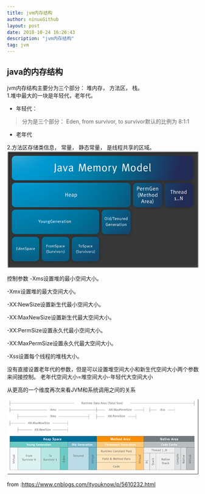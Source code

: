 ```yaml
---
title: jvm内存结构
author: ninuxGithub
layout: post
date: 2018-10-24 16:26:43
description: "jvm内存结构"
tag: jvm
---
```



## java的内存结构
jvm内存结构主要分为三个部分： 堆内存， 方法区， 栈。    
1.堆中最大的一块是年轻代，老年代。
* 年轻代：
 >分为是三个部分： Eden, from survivor, to survivor默认的比例为 8:1:1
* 老年代

2.方法区存储类信息， 常量， 静态常量， 是线程共享的区域。   
![jmm](/images/posts/jmm.png)

控制参数
-Xms设置堆的最小空间大小。

-Xmx设置堆的最大空间大小。

-XX:NewSize设置新生代最小空间大小。

-XX:MaxNewSize设置新生代最大空间大小。

-XX:PermSize设置永久代最小空间大小。

-XX:MaxPermSize设置永久代最大空间大小。

-Xss设置每个线程的堆栈大小。

 

没有直接设置老年代的参数，但是可以设置堆空间大小和新生代空间大小两个参数来间接控制。
老年代空间大小=堆空间大小-年轻代大空间大小

从更高的一个维度再次来看JVM和系统调用之间的关系


![jmspace](/images/posts/jmspace.png)

from :https://www.cnblogs.com/ityouknow/p/5610232.html






    
    